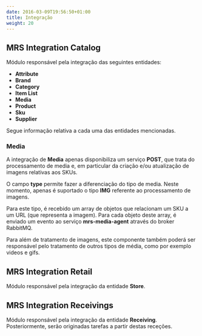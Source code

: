 ```yaml
---
date: 2016-03-09T19:56:50+01:00
title: Integração
weight: 20
---
```


## MRS Integration Catalog
Módulo responsável pela integração das seguintes entidades:

* **Attribute**
* **Brand**
* **Category**
* **Item List**
* **Media**
* **Product**
* **Sku**
* **Supplier**

Segue informação relativa a cada uma das entidades mencionadas.

### Media

A integração de **Media** apenas disponibiliza um serviço **POST**, que trata do
processamento de media e, em particular da criação e/ou atualização de imagens
relativas aos SKUs.

O campo **type** permite fazer a diferenciação do tipo de media. Neste momento,
apenas é suportado o tipo **IMG** referente ao processamento de imagens.

Para este tipo, é recebido um array de objetos que relacionam um SKU a um URL
(que representa a imagem). Para cada objeto deste array, é enviado um evento ao
serviço **mrs-media-agent** através do broker RabbitMQ.


Para além de tratamento de imagens, este componente também poderá ser
responsável pelo tratamento de outros tipos de média, como por exemplo videos e
gifs.

## MRS Integration Retail
Módulo responsável pela integração da entidade **Store**.


## MRS Integration Receivings
Módulo responsável pela integração da entidade **Receiving**. Posteriormente,
serão originadas tarefas a partir destas receções.